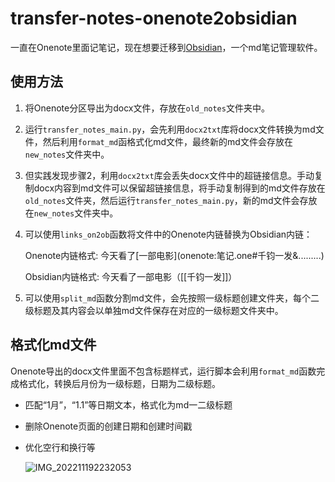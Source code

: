 # transfer-notes-onenote2obsidian

一直在Onenote里面记笔记，现在想要迁移到[Obsidian](https://obsidian.md/)，一个md笔记管理软件。

## 使用方法

1. 将Onenote分区导出为docx文件，存放在`old_notes`文件夹中。

2. 运行`transfer_notes_main.py`，会先利用`docx2txt`库将docx文件转换为md文件，然后利用`format_md`函格式化md文件，最终新的md文件会存放在`new_notes`文件夹中。

3. 但实践发现步骤2，利用`docx2txt`库会丢失docx文件中的超链接信息。手动复制docx内容到md文件可以保留超链接信息，将手动复制得到的md文件存放在`old_notes`文件夹，然后运行`transfer_notes_main.py`，新的md文件会存放在`new_notes`文件夹中。

4. 可以使用`links_on2ob`函数将文件中的Onenote内链替换为Obsidian内链：

   Onenote内链格式: 今天看了\[一部电影](onenote:笔记.one#千钧一发&.........)

   Obsidian内链格式: 今天看了一部电影（[[千钧一发]]）

5. 可以使用`split_md`函数分割md文件，会先按照一级标题创建文件夹，每个二级标题及其内容会以单独md文件保存在对应的一级标题文件夹中。

## 格式化md文件

Onenote导出的docx文件里面不包含标题样式，运行脚本会利用`format_md`函数完成格式化，转换后月份为一级标题，日期为二级标题。

- 匹配“1月”，“1.1”等日期文本，格式化为md一二级标题

- 删除Onenote页面的创建日期和创建时间戳

- 优化空行和换行等

  ![IMG_202211192232053](https://img-1313032483.cos.ap-beijing.myqcloud.com/202211192232053.webp)
